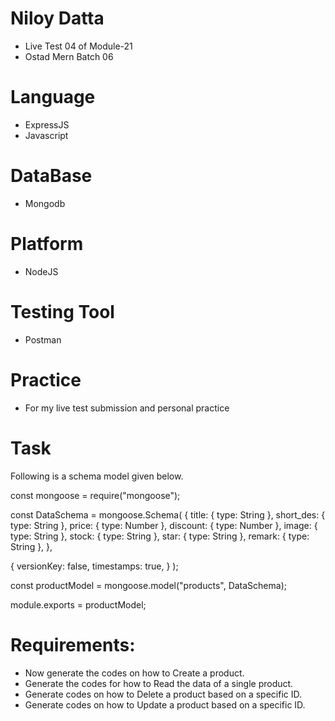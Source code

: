 # Niloy Datta
- Live Test 04 of Module-21
- Ostad Mern Batch 06

# Language
- ExpressJS
- Javascript
# DataBase
- Mongodb
# Platform
- NodeJS
# Testing Tool
- Postman

# Practice
- For my live test submission and personal practice
   
# Task
Following is a schema model given below. 

const mongoose = require("mongoose");

const DataSchema = mongoose.Schema(
  {
    title: { type: String },
    short_des: { type: String },
    price: { type: Number },
    discount: { type: Number },
    image: { type: String },
    stock: { type: String },
    star: { type: String },
    remark: { type: String },
  },
  
  {
    versionKey: false,
    timestamps: true,
  }
);

const productModel = mongoose.model("products", DataSchema);

module.exports = productModel;

# Requirements:  
- Now generate the codes on how to Create a product.
- Generate the codes for how to Read the data of a single product.
- Generate codes on how to Delete a product based on a specific ID.
- Generate codes on how to Update a product based on a specific ID.
